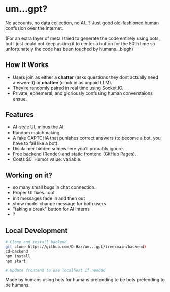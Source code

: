 # um...gpt?

No accounts, no data collection, no AI...? Just good old-fashioned human confusion over the internet.

(For an extra layer of meta I tried to generate the code entirely using bots, but I just could not keep asking it to center a button for the 50th time so unfortunately the code has been touched by humans...blegh)

## How It Works

- Users join as either a **chatter** (asks questions they dont actually need answered) or **chattee** (clock in as unpaid LLM).
- They’re randomly paired in real time using Socket.IO.
- Private, ephemeral, and gloriously confusing human converstaions ensue.

## Features

- AI-style UI, minus the AI.
- Random matchmaking.
- A fake CAPTCHA that punishes correct answers (to become a bot, you have to fail like a bot).
- Disclaimer hidden somewhere you’ll probably ignore.
- Free backend (Render) and static frontend (GitHub Pages).
- Costs $0. Humor value: variable.

## Working on it?

- so many small bugs in chat connection.
- Proper UI fixes...oof
- init messages fade in and then out
- show model change message for both users
- "taking a break" button for AI interns
- ?

## Local Development

```bash
# Clone and install backend
git clone https://github.com/D-Haz/um...gpt/tree/main/backend)
cd-backend
npm install
npm start

# Update frontend to use localhost if needed
```

Made by humans using bots for humans pretending to be bots pretending to be humans.
